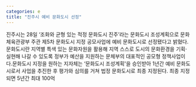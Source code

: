 ```yaml
---
categories: e
title: "진주시 예비 문화도시 선정"
---
```

진주시는 28일 ‘조화와 균형 있는 적정 문화도시 진주’라는 문화도시 조성계획으로 문화체육관광부 주관 제5차 문화도시 지정 공모사업에 예비 문화도시로 선정됐다고 밝혔다.문화도시란 지역별 특색 있는 문화자원을 활용해 지역 스스로 도시의 문화환경을 기획·실현해 나갈 수 있도록 정부가 예산을 지원하는 문체부의 대표적인 공모형 정책사업이다.문화도시 지정을 원하는 지자체는 ‘문화도시 조성계획&#39;을 승인받아 1년간 예비 문화도시로서 사업을 추진한 후 평가와 심의를 거쳐 법정 문화도시로 최종 지정된다. 최종 지정되면 5년간 최대 100억
